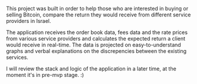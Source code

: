 This project was built in order to help those who are interested in buying or selling Bitcoin, compare the return they would receive from different service providers in Israel.

The application receives the order book data, fees data and the rate prices from various service providers and calculates the expected return a client would receive in real-time. The data is projected on easy-to-understand graphs and verbal explanations on the discrepencies between the existing services.

I will review the stack and logic of the application in a later time, at the moment it's in pre-mvp stage. :)
